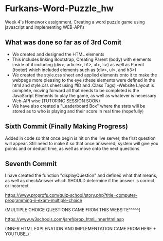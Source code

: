 # Furkans-Word-Puzzle_hw
Week 4's Homework assignment, Creating a word puzzle game using javascript and implementing WEB-API's
## What was done so far as of 3rd Comit ##
- We created and designed the HTML elements
- This includes linking Bootstrap, Creating Parent (body) with elements inside of it including (div>, article>, h1>, ul>, li>) as well as Parent (footer) which included elements such as (div>, ul>, and h3>)
- We created the style.css sheet and applied elements onto it to make the webpage more pleasing to the eye
(these elements were defined in the html and style.css sheet using #ID and .Class Tags)
-Website Layout is complete, moving forward all that needs to be completed is the JavaScript Elements to play the game, as well as whatever is necessary Web-API wise (TUTORING SESSION SOON) 
- We have also created a "Leaderboard Box" where the stats will be stored as to who is playing and their score in real time (hopefully)
## Sixth Commit  (Finally Making Progress) 

Added in code so that once begin is hit on the live server, the first question will appear. Still need to make it so that once answered, system will give you points and or deduct time, as well as move onto the next questions.

## Seventh Commit

I have created the function "displayQuestion" and defined what that means, as well as checkAnswer which SHOULD determine if the answer
is correct or incorrect














https://www.proprofs.com/quiz-school/story.php?title=computer-programming-ii-exam-multiple-choice 

(MULTIPLE CHOICE QUESTIONS CAME FROM THIS WEBSITE^^^^^)


https://www.w3schools.com/jsref/prop_html_innerhtml.asp

(INNER HTML EXPLENATION AND IMPLEMENTATION CAME FROM HERE + YOUTUBE_)
